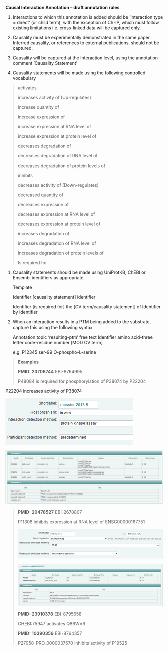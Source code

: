 **Causal Interaction Annotation – draft annotation rules**

1.  Interactions to which this annotation is added should be ‘interaction type = direct’ (or child term), with the exception of Ch-IP, which must follow existing limitations i.e. cross-linked data will be captured only.

2.  Causality must be experimentally demonstrated in the same paper. Inferred causality, or references to external publications, should not be captured.

3.  Causality will be captured at the Interaction level, using the annotation comment ‘Causality Statement’

4.  Causality statements will be made using the following controlled vocabulary

> activates
>
> increases activity of (Up-regulates)
>
> increase quantity of
>
> increase expression of
>
> increase expression at RNA level of
>
> increase expression at protein level of
>
> decreases degradation of
>
> decreases degradation of RNA level of
>
> decreases degradation of protein levels of
>
> inhibits
>
> decreases activity of (Down-regulates)
>
> decreased quantity of
>
> decreases expression of
>
> decreases expression at RNA level of
>
> decreases expression at protein level of
>
> increases degradation of
>
> increases degradation of RNA level of
>
> increases degradation of protein levels of
>
> Is required for

1.  Causality statements should be made using UniProtKB, ChEBI or Ensembl identifiers as appropriate

    Template

    Identifier [causality statement] identifier

    Identifier [is required for] the [CV term/causality statement] of Identifier by Identifier

2.  When an interaction results in a PTM being added to the substrate, capture this using the following syntax

    Annotation topic ‘resulting-ptm’ free text Identifier amino acid-three letter code-residue number [MOD CV term]

    e.g. P12345 ser-99 O-phospho-L-serine

> **Examples**
>
> **PMID: 23706744** EBI-8764995
>
> P48084 is required for phosphorylation of P38074 by P22204

P22204 increases activity of P38074

![](images/media/image1.png)

![](images/media/image2.png)

> **PMID: 20478527** EBI-2678807
>
> P11308 inhibits expression at RNA level of ENSG00000167751
>
> ![](images/media/image3.png)
>
> ![](images/media/image4.png)
>
> **PMID: 23910378** EBI-8795658
>
> CHEBI:75947 activates Q86WV6
>
> **PMID: 10390359** EBI-8764357
>
> P27958-PRO\_0000037570 inhibits activity of P19525
